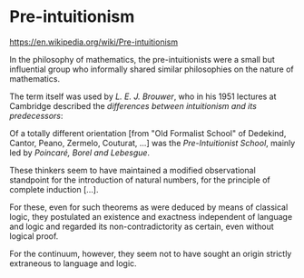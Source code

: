 # Pre-intuitionism

https://en.wikipedia.org/wiki/Pre-intuitionism

In the philosophy of mathematics, the pre-intuitionists were a small but influential group who informally shared similar philosophies on the nature of mathematics.

The term itself was used by *L. E. J. Brouwer*, who in his 1951 lectures at Cambridge described the *differences between intuitionism and its predecessors*:

Of a totally different orientation 
[from "Old Formalist School" of Dedekind, Cantor, Peano, Zermelo, Couturat, …] 
was the *Pre-Intuitionist School*, 
mainly led by *Poincaré, Borel and Lebesgue*. 

These thinkers seem to have maintained 
a modified observational standpoint 
for the introduction of natural numbers, 
for the principle of complete induction […].

For these, even for such theorems 
as were deduced by means of classical logic, 
they postulated an existence and exactness 
independent of language and logic and 
regarded its non-contradictority as certain, 
even without logical proof. 

For the continuum, however, 
they seem not to have sought an origin 
strictly extraneous to language and logic.
